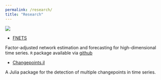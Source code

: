```yaml
---
permalink: /research/
title: "Research"
---
```


![](Voronoi.jpg)

- [FNETS](https://arxiv.org/abs/2201.06110)

Factor-adjusted network estimation and forecasting for high-dimensional time series. `R` package available via [github](https://github.com/Dom-Owens-UoB/fnets)


- [Changepoints.jl](https://github.com/STOR-i/Changepoints.jl)

A Julia package for the detection of multiple changepoints in time series.


